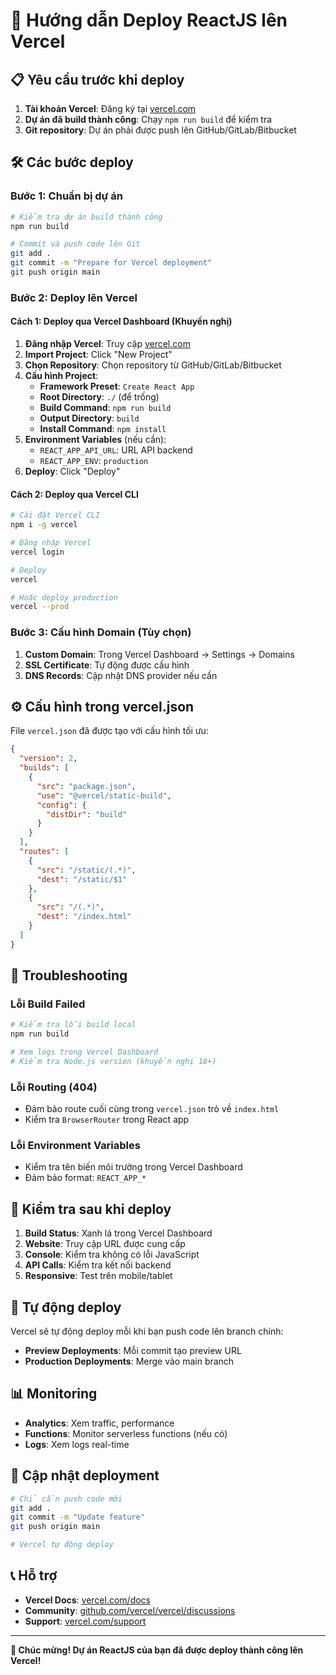 # 🚀 Hướng dẫn Deploy ReactJS lên Vercel

## 📋 Yêu cầu trước khi deploy

1. **Tài khoản Vercel**: Đăng ký tại [vercel.com](https://vercel.com)
2. **Dự án đã build thành công**: Chạy `npm run build` để kiểm tra
3. **Git repository**: Dự án phải được push lên GitHub/GitLab/Bitbucket

## 🛠️ Các bước deploy

### Bước 1: Chuẩn bị dự án

```bash
# Kiểm tra dự án build thành công
npm run build

# Commit và push code lên Git
git add .
git commit -m "Prepare for Vercel deployment"
git push origin main
```

### Bước 2: Deploy lên Vercel

#### Cách 1: Deploy qua Vercel Dashboard (Khuyến nghị)

1. **Đăng nhập Vercel**: Truy cập [vercel.com](https://vercel.com)
2. **Import Project**: Click "New Project"
3. **Chọn Repository**: Chọn repository từ GitHub/GitLab/Bitbucket
4. **Cấu hình Project**:
   - **Framework Preset**: `Create React App`
   - **Root Directory**: `./` (để trống)
   - **Build Command**: `npm run build`
   - **Output Directory**: `build`
   - **Install Command**: `npm install`
5. **Environment Variables** (nếu cần):
   - `REACT_APP_API_URL`: URL API backend
   - `REACT_APP_ENV`: `production`
6. **Deploy**: Click "Deploy"

#### Cách 2: Deploy qua Vercel CLI

```bash
# Cài đặt Vercel CLI
npm i -g vercel

# Đăng nhập Vercel
vercel login

# Deploy
vercel

# Hoặc deploy production
vercel --prod
```

### Bước 3: Cấu hình Domain (Tùy chọn)

1. **Custom Domain**: Trong Vercel Dashboard → Settings → Domains
2. **SSL Certificate**: Tự động được cấu hình
3. **DNS Records**: Cập nhật DNS provider nếu cần

## ⚙️ Cấu hình trong vercel.json

File `vercel.json` đã được tạo với cấu hình tối ưu:

```json
{
  "version": 2,
  "builds": [
    {
      "src": "package.json",
      "use": "@vercel/static-build",
      "config": {
        "distDir": "build"
      }
    }
  ],
  "routes": [
    {
      "src": "/static/(.*)",
      "dest": "/static/$1"
    },
    {
      "src": "/(.*)",
      "dest": "/index.html"
    }
  ]
}
```

## 🔧 Troubleshooting

### Lỗi Build Failed

```bash
# Kiểm tra lỗi build local
npm run build

# Xem logs trong Vercel Dashboard
# Kiểm tra Node.js version (khuyến nghị 18+)
```

### Lỗi Routing (404)

- Đảm bảo route cuối cùng trong `vercel.json` trỏ về `index.html`
- Kiểm tra `BrowserRouter` trong React app

### Lỗi Environment Variables

- Kiểm tra tên biến môi trường trong Vercel Dashboard
- Đảm bảo format: `REACT_APP_*`

## 📱 Kiểm tra sau khi deploy

1. **Build Status**: Xanh lá trong Vercel Dashboard
2. **Website**: Truy cập URL được cung cấp
3. **Console**: Kiểm tra không có lỗi JavaScript
4. **API Calls**: Kiểm tra kết nối backend
5. **Responsive**: Test trên mobile/tablet

## 🚀 Tự động deploy

Vercel sẽ tự động deploy mỗi khi bạn push code lên branch chính:
- **Preview Deployments**: Mỗi commit tạo preview URL
- **Production Deployments**: Merge vào main branch

## 📊 Monitoring

- **Analytics**: Xem traffic, performance
- **Functions**: Monitor serverless functions (nếu có)
- **Logs**: Xem logs real-time

## 🔄 Cập nhật deployment

```bash
# Chỉ cần push code mới
git add .
git commit -m "Update feature"
git push origin main

# Vercel tự động deploy
```

## 📞 Hỗ trợ

- **Vercel Docs**: [vercel.com/docs](https://vercel.com/docs)
- **Community**: [github.com/vercel/vercel/discussions](https://github.com/vercel/vercel/discussions)
- **Support**: [vercel.com/support](https://vercel.com/support)

---

**🎉 Chúc mừng! Dự án ReactJS của bạn đã được deploy thành công lên Vercel!**
